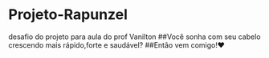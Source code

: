 # Projeto-Rapunzel
desafio do projeto para aula do prof Vanilton 
##Você sonha com seu cabelo crescendo mais rápido,forte e saudável?
##Então vem comigo!❤
